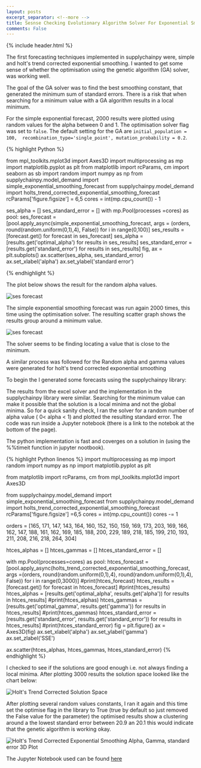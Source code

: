 ```yaml
---
layout: posts
excerpt_separator: <!--more -->
title: Sesnse Checking Evolutionary Algorithm Solver For Exponential Smoothing Forecasts
comments: False
---
```


{% include header.html %}

The first forecasting techniques implemented in supplychainpy were, simple and holt's trend corrected exponential smoothing. I wanted to get some sense of whether the optimisation using the genetic algorithm (GA) solver, was working well. <!--more --> 

The goal of the GA solver was to find the best smoothing constant, that generated the minimum sum of standard errors. There is a risk that when searching for a minimum value with a GA algorithm results in a local minimum.

For the simple exponential forecast, 2000 results were plotted using random values for the alpha between 0 and 1. The optimisation solver flag was set to `false`. The default setting for the GA are `initial_population = 100,  recombination_type='single_point', mutation_probability = 0.2`.

{% highlight Python %}

from mpl_toolkits.mplot3d import Axes3D
import multiprocessing as mp
import matplotlib.pyplot as plt
from matplotlib import rcParams, cm
import seaborn as sb
import random 
import numpy as np
from supplychainpy.model_demand import simple_exponential_smoothing_forecast
from supplychainpy.model_demand import holts_trend_corrected_exponential_smoothing_forecast
rcParams['figure.figsize'] = 6,5
cores = int(mp.cpu_count()) - 1

ses_alpha = []
ses_standard_error = []
with mp.Pool(processes =cores) as pool:
    ses_forecast = [pool.apply_async(simple_exponential_smoothing_forecast, args = (orders, round(random.uniform(0,1),4), False)) for i in range(0,100)]
    ses_results = [forecast.get() for forecast in ses_forecast]
    ses_alpha = [results.get('optimal_alpha') for results in ses_results]
    ses_standard_error = [results.get('standard_error') for results in ses_results]
fig, ax = plt.subplots()
ax.scatter(ses_alpha, ses_standard_error)
ax.set_xlabel('alpha')
ax.set_ylabel('standard error')

{% endhighlight %}

The plot below shows the result for the random alpha values.

![ses forecast]({{base}}/assets/ses_standard_err_alpha.png "solution space")


The simple exponential smoothing forecast was run again 2000 times, this time using the optimisation solver. The resulting scatter graph shows the results group around a minimum value.

![ses forecast]({{base}}/assets/ses_standard_err_alpha2.png "solution space")


The solver seems to be finding locating a value that is close to the minimum.

A similar process was followed for the Random alpha and gamma values were generated for holt's trend corrected exponential smoothing


To begin the I generated some forecasts using the supplychainpy library:


The results from the excel solver and the implementation in the supplychainpy library were similar. Searching for the minimum value can make it possible that the solution is a local minima and not the global minima. So for a quick sanity check, I ran the solver for a random number of alpha value ( 0< alpha < 1) and plotted the resulting standard error. The code was run inside a Jupyter notebook (there is a link to the notebok at the bottom of the page).

The python implementation is fast and coverges on a solution in (using the %%timeit function in jupyter nootbook).

{% highlight Python linenos %}
import multiprocessing as mp
import random
import numpy as np
import matplotlib.pyplot as plt

from matplotlib import rcParams, cm
from mpl_toolkits.mplot3d import Axes3D

from supplychainpy.model_demand import simple_exponential_smoothing_forecast
from supplychainpy.model_demand import holts_trend_corrected_exponential_smoothing_forecast
rcParams['figure.figsize'] =6,5
cores = int(mp.cpu_count())
cores -= 1

orders = [165, 171, 147, 143, 164, 160, 152, 150, 159, 169, 173, 203, 169, 166, 162, 147, 188, 161, 162,
          169, 185, 188, 200, 229, 189, 218, 185, 199, 210, 193, 211, 208, 216, 218, 264, 304]

htces_alphas = []
htces_gammas = []
htces_standard_error = []

with mp.Pool(processes=cores) as pool:
        htces_forecast = [pool.apply_async(holts_trend_corrected_exponential_smoothing_forecast, args =(orders, round(random.uniform(0,1),4), round(random.uniform(0,1),4), False)) for i in range(0,3000)]
        #print(htces_forecast)
        htces_results = [forecast.get() for forecast in htces_forecast]
        #print(htces_results)
        htces_alphas = [results.get('optimal_alpha', results.get('alpha')) for results in htces_results]
        #print(htces_alphas)
        htces_gammas = [results.get('optimal_gamma', results.get('gamma')) for results in htces_results]
        #print(htces_gammas)
        htces_standard_error = [results.get('standard_error', results.get('standard_error')) for results in htces_results]
        #print(htces_standard_error)
fig = plt.figure()
ax = Axes3D(fig)
ax.set_xlabel('alpha')
ax.set_ylabel('gamma')
ax.set_zlabel('SSE')

ax.scatter(htces_alphas, htces_gammas, htces_standard_error)
{% endhighlight %}

I checked to see if the solutions are good enough i.e. not always finding a local minima. After plotting 3000 results the solution space looked like the chart below:

![Holt's Trend Corrected Solution Space]({{base}}/assets/htces_random_alpha_and_gamma_no_optimisation.png "solution space")

After plotting several random values constants, I ran it again and this time set the optimise flag in the library to True (true by default so just removed the False value for the parameter) the optimised results show a clustering around a the lowest standard error between 20.9 an 20.1 this would indicate that the genetic algorithm is working okay.

![Holt's Trend Corrected Exponential Smoothing Alpha, Gamma, standard error 3D Plot ]({{base}}/assets/3D_scatter_plot_holts_trend_corrected_es.png "3D Plot")


The Jupyter Notebook used can be found [here]()


